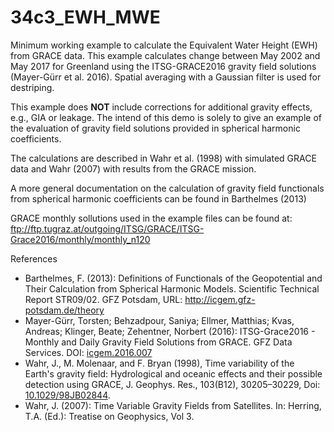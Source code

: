 # 34c3_EWH_MWE
Minimum working example to calculate the Equivalent Water Height (EWH) from GRACE data.  This example calculates 
change between May 2002 and May 2017 for Greenland using the ITSG-GRACE2016 gravity field solutions (Mayer-Gürr et al. 2016). Spatial averaging with a Gaussian filter is used for destriping.

This example does **NOT** include corrections for additional gravity effects, e.g., GIA or leakage. The intend of this demo is solely to give an example of the evaluation of gravity field solutions provided in spherical harmonic coefficients.

The calculations are described in Wahr et al. (1998) with simulated GRACE data and Wahr (2007) with results from the GRACE mission.

A more general documentation on the calculation of gravity field functionals from spherical harmonic coefficients can be found in Barthelmes (2013)

GRACE monthly sollutions used in the example files can be found at: 
<ftp://ftp.tugraz.at/outgoing/ITSG/GRACE/ITSG-Grace2016/monthly/monthly_n120>

References

* Barthelmes, F. (2013): Definitions of Functionals of the Geopotential and Their Calculation from Spherical Harmonic Models. Scientific Technical Report STR09/02. GFZ Potsdam, URL: <http://icgem.gfz-potsdam.de/theory>
* Mayer-Gürr, Torsten; Behzadpour, Saniya; Ellmer, Matthias; Kvas, Andreas; Klinger, Beate; Zehentner, Norbert (2016): ITSG-Grace2016 - Monthly and Daily Gravity Field Solutions from GRACE. GFZ Data Services. DOI: [icgem.2016.007](http://doi.org/10.5880/icgem.2016.007)
* Wahr, J., M. Molenaar, and F. Bryan (1998), Time variability of the Earth's gravity field: Hydrological and oceanic effects and their possible detection using GRACE, J. Geophys. Res., 103(B12), 30205–30229, Doi: [10.1029/98JB02844](http://doi.org/10.1029/98JB02844).
* Wahr, J. (2007): Time Variable Gravity Fields from Satellites. In: Herring, T.A. (Ed.): Treatise on Geophysics, Vol 3.
